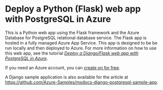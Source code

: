 # Deploy a Python (Flask) web app with PostgreSQL in Azure

This is a Python web app using the Flask framework and the Azure Database for PostgreSQL relational database service. The Flask app is hosted in a fully managed Azure App Service. This app is designed to be be run locally and then deployed to Azure. For more information on how to use this web app, see the tutorial [*Deploy a Django/Flask web app with PostgreSQL in Azure*](https://docs.microsoft.com/en-us/azure/app-service/tutorial-python-postgresql-app).

If you need an Azure account, you can [create on for free](https://azure.microsoft.com/free/).

A Django sample application is also available for the article at https://github.com/Azure-Samples/msdocs-django-postgresql-sample-app.
